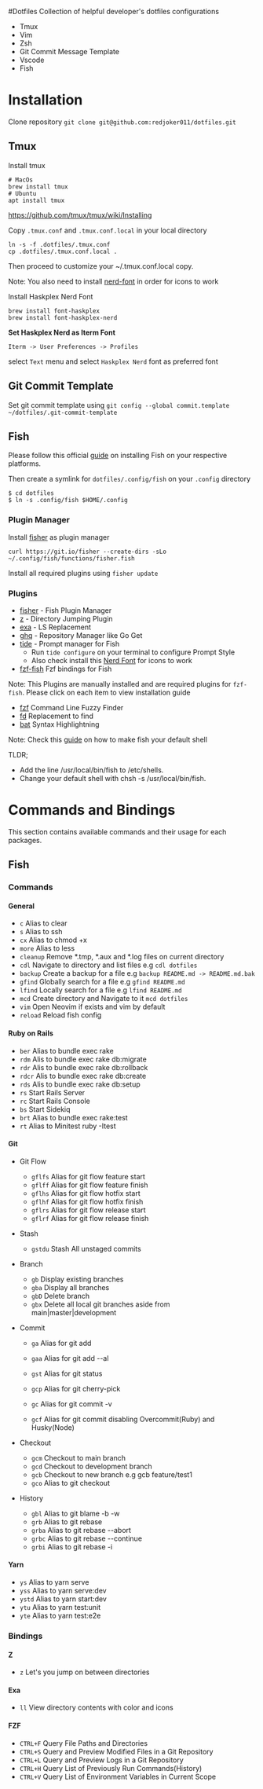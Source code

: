 #Dotfiles
Collection of helpful developer's dotfiles configurations
* Tmux
* Vim
* Zsh
* Git Commit Message Template
* Vscode
* Fish

# Installation

Clone repository `git clone git@github.com:redjoker011/dotfiles.git`

## Tmux

Install tmux

```
# MacOs
brew install tmux
# Ubuntu
apt install tmux
```
https://github.com/tmux/tmux/wiki/Installing

Copy `.tmux.conf` and `.tmux.conf.local` in your local directory

```
ln -s -f .dotfiles/.tmux.conf
cp .dotfiles/.tmux.conf.local .
```

Then proceed to customize your ~/.tmux.conf.local copy.

Note: You also need to install [nerd-font](https://github.com/ryanoasis/nerd-fonts) in order for icons to work

Install Haskplex Nerd Font

```
brew install font-haskplex
brew install font-haskplex-nerd
```

**Set Haskplex Nerd as Iterm Font**

`Iterm -> User Preferences -> Profiles`

select `Text` menu and select `Haskplex Nerd` font as preferred font

## Git Commit Template

Set git commit template using `git config --global commit.template ~/dotfiles/.git-commit-template`

## Fish

Please follow this official [guide](https://github.com/fish-shell/fish-shell#getting-fish) on installing Fish on your respective platforms.

Then create a symlink for `dotfiles/.config/fish` on your `.config` directory

```
$ cd dotfiles
$ ln -s .config/fish $HOME/.config
```

### Plugin Manager

Install [fisher](https://github.com/jorgebucaran/fisher) as plugin manager

```
curl https://git.io/fisher --create-dirs -sLo ~/.config/fish/functions/fisher.fish
```

Install all required plugins using `fisher update`

### Plugins

- [fisher](https://github.com/jorgebucaran/fisher) - Fish Plugin Manager
- [z](https://github.com/jethrokuan/z) - Directory Jumping Plugin
- [exa](https://github.com/ogham/exa) - LS Replacement
- [ghq](https://github.com/x-motemen/ghq) - Repository Manager like Go Get
- [tide](https://github.com/IlanCosman/tide) - Prompt manager for Fish
  - Run `tide configure` on your terminal to configure Prompt Style
  - Also check install this [Nerd Font](https://github.com/IlanCosman/tide#meslo-nerd-font) for icons to work 
- [fzf-fish](https://github.com/PatrickF1/fzf.fish) Fzf bindings for Fish

Note: This Plugins are manually installed and are required plugins for `fzf-fish`.
Please click on each item to view installation guide

- [fzf](https://github.com/junegunn/fzf#installation) Command Line Fuzzy Finder
- [fd](https://github.com/sharkdp/fd#installation) Replacement to find
- [bat](https://github.com/sharkdp/bat#installation) Syntax Highlightning

Note: Check this [guide](https://fishshell.com/docs/current/#default-shell) on how to make fish your default shell

TLDR;

- Add the line /usr/local/bin/fish to /etc/shells.
- Change your default shell with chsh -s /usr/local/bin/fish.

# Commands and Bindings

This section contains available commands and their usage for each packages.

## Fish

### Commands

#### General

- `c` Alias to clear
- `s` Alias to ssh
- `cx` Alias to chmod +x
- `more` Alias to less
- `cleanup` Remove *.tmp, *.aux and *.log files on current directory
- `cdl` Navigate to directory and list files e.g `cdl dotfiles`
- `backup` Create a backup for a file e.g `backup README.md -> README.md.bak`
- `gfind` Globally search for a file e.g `gfind README.md`
- `lfind` Locally search for a file e.g `lfind README.md`
- `mcd` Create directory and Navigate to it `mcd dotfiles`
- `vim` Open Neovim if exists and vim by default
- `reload` Reload fish config

#### Ruby on Rails

- `ber` Alias to bundle exec rake
- `rdm` Alis to bundle exec rake db:migrate
- `rdr` Alis to bundle exec rake db:rollback
- `rdcr` Alis to bundle exec rake db:create
- `rds` Alis to bundle exec rake db:setup
- `rs` Start Rails Server
- `rc` Start Rails Console
- `bs` Start Sidekiq
- `brt` Alias to bundle exec rake:test
- `rt` Alias to Minitest ruby -Itest

#### Git

- Git Flow
  - `gflfs` Alias for git flow feature start
  - `gflff` Alias for git flow feature finish
  - `gflhs` Alias for git flow hotfix start
  - `gflhf` Alias for git flow hotfix finish
  - `gflrs` Alias for git flow release start
  - `gflrf` Alias for git flow release finish

- Stash
  - `gstdu` Stash All unstaged commits

- Branch
  - `gb` Display existing branches
  - `gba` Display all branches
  - `gbD` Delete branch
  - `gbx` Delete all local git branches aside from main|master|development

- Commit
  - `ga` Alias for git add
  - `gaa` Alias for git add --al
  - `gst` Alias for git status
  - `gcp` Alias for git cherry-pick
  - `gc` Alias for git commit -v

  - `gcf` Alias for git commit disabling Overcommit(Ruby) and Husky(Node)

- Checkout
  - `gcm` Checkout to main branch
  - `gcd` Checkout to development branch
  - `gcb` Checkout to new branch e.g gcb feature/test1
  - `gco` Alias to git checkout

- History
  - `gbl` Alias to git blame -b -w
  - `grb` Alias to git rebase
  - `grba` Alias to git rebase --abort
  - `grbc` Alias to git rebase --continue
  - `grbi` Alias to git rebase -i


#### Yarn

- `ys` Alias to yarn serve
- `yss` Alias to yarn serve:dev
- `ystd` Alias to yarn start:dev
- `ytu` Alias to yarn test:unit
- `yte` Alias to yarn test:e2e

### Bindings

#### Z

- `z` Let's you jump on between directories

#### Exa

- `ll` View directory contents with color and icons

#### FZF

- `CTRL+F` Query File Paths and Directories
- `CTRL+S` Query and Preview Modified Files in a Git Repository
- `CTRL+L` Query and Preview Logs in a Git Repository
- `CTRL+H` Query List of Previously Run Commands(History)
- `CTRL+V` Query List of Environment Variables in Current Scope
